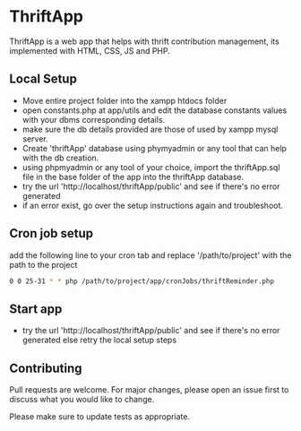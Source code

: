 # ThriftApp

ThriftApp is a web app that helps with thrift contribution management, its implemented with 
HTML, CSS, JS and PHP.

## Local Setup
- Move entire project folder into the xampp htdocs folder
- open constants.php at app/utils and edit the database constants values with your dbms corresponding details.
-  make sure the db details provided are those of used by xampp mysql server.
- Create 'thriftApp' database using phymyadmin or any tool that can help with the db creation.
- using phpmyadmin or any tool of your choice, import the thriftApp.sql file in the base folder of the app into the thriftApp database.
- try the url 'http://localhost/thriftApp/public' and see if there's no error generated
- if an error exist, go over the setup instructions again and troubleshoot.


## Cron job setup
add the following line to your cron tab and replace '/path/to/project' with the path to the project 
```bash
0 0 25-31 * * php /path/to/project/app/cronJobs/thriftReminder.php
```

## Start app
- try the url 'http://localhost/thriftApp/public' and see if there's no error generated else retry the local setup steps

## Contributing

Pull requests are welcome. For major changes, please open an issue first
to discuss what you would like to change.

Please make sure to update tests as appropriate.
